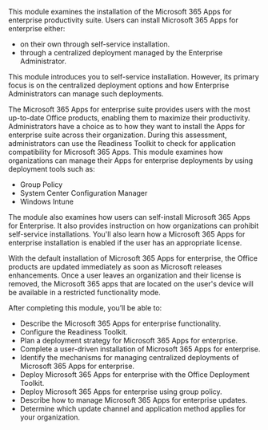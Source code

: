 This module examines the installation of the Microsoft 365 Apps for enterprise productivity suite. Users can install Microsoft 365 Apps for enterprise either:

 -  on their own through self-service installation.
 -  through a centralized deployment managed by the Enterprise Administrator.

This module introduces you to self-service installation. However, its primary focus is on the centralized deployment options and how Enterprise Administrators can manage such deployments.

The Microsoft 365 Apps for enterprise suite provides users with the most up-to-date Office products, enabling them to maximize their productivity. Administrators have a choice as to how they want to install the Apps for enterprise suite across their organization. During this assessment, administrators can use the Readiness Toolkit to check for application compatibility for Microsoft 365 Apps. This module examines how organizations can manage their Apps for enterprise deployments by using deployment tools such as:

 -  Group Policy
 -  System Center Configuration Manager
 -  Windows Intune

The module also examines how users can self-install Microsoft 365 Apps for Enterprise. It also provides instruction on how organizations can prohibit self-service installations. You'll also learn how a Microsoft 365 Apps for enterprise installation is enabled if the user has an appropriate license.

With the default installation of Microsoft 365 Apps for enterprise, the Office products are updated immediately as soon as Microsoft releases enhancements. Once a user leaves an organization and their license is removed, the Microsoft 365 apps that are located on the user's device will be available in a restricted functionality mode.

After completing this module, you’ll be able to:

 -  Describe the Microsoft 365 Apps for enterprise functionality.
 -  Configure the Readiness Toolkit.
 -  Plan a deployment strategy for Microsoft 365 Apps for enterprise.
 -  Complete a user-driven installation of Microsoft 365 Apps for enterprise.
 -  Identify the mechanisms for managing centralized deployments of Microsoft 365 Apps for enterprise.
 -  Deploy Microsoft 365 Apps for enterprise with the Office Deployment Toolkit.
 -  Deploy Microsoft 365 Apps for enterprise using group policy.
 -  Describe how to manage Microsoft 365 Apps for enterprise updates.
 -  Determine which update channel and application method applies for your organization.
